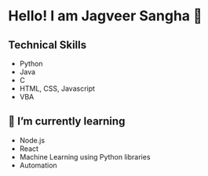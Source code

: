 # Hello! I am Jagveer Sangha 👋 
<!--
**Jagveer-Sangha/Jagveer-Sangha** is a ✨ _special_ ✨ repository because its `README.md` (this file) appears on your GitHub profile.

Here are some ideas to get you started:

- 🔭 I’m currently working on ...
- 🌱 I’m currently learning ...
- 👯 I’m looking to collaborate on ...
- 🤔 I’m looking for help with ...
- 💬 Ask me about ...
- 📫 How to reach me: ...
- 😄 Pronouns: ...
- ⚡ Fun fact: ...
-->

## Technical Skills
- Python
- Java
- C
- HTML, CSS, Javascript
- VBA

## 🌱 I’m currently learning
- Node.js
- React
- Machine Learning using Python libraries
- Automation
